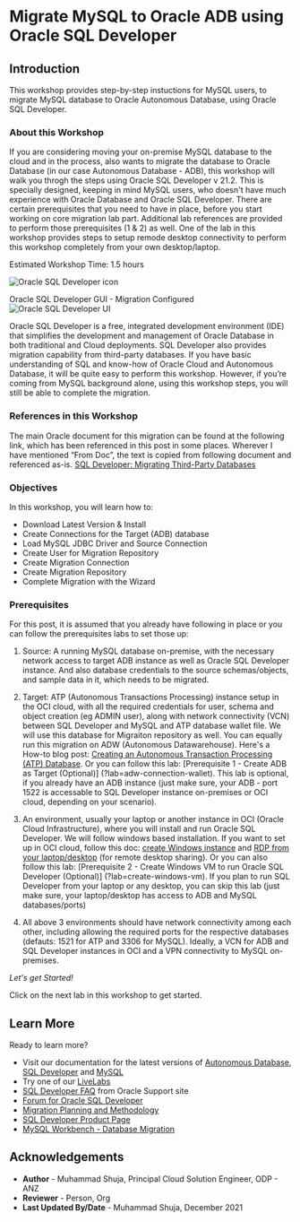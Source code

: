 # Migrate MySQL to Oracle ADB using Oracle SQL Developer

## Introduction

This workshop provides step-by-step instuctions for MySQL users, to migrate MySQL database to Oracle Autonomous Database, using Oracle SQL Developer. 

### About this Workshop

If you are considering moving your on-premise MySQL database to the cloud and in the process, also wants to migrate the database to Oracle Database (in our case Autonomous Database - ADB), this workshop will walk you throgh the steps using Oracle SQL Developer v 21.2. This is specially designed, keeping in mind MySQL users, who doesn't have much experience with Oracle Database and Oracle SQL Developer. There are certain prerequisites that you need to have in place, before you start working on core migration lab part. Additional lab references are provided to perform those prerequisites (1 & 2) as well. One of the lab in this workshop provides steps to setup remode desktop connectivity to perform this workshop completely from your own desktop/laptop. 

Estimated Workshop Time: 1.5 hours

![Oracle SQL Developer icon](images/sqldv.jpg " ")

Oracle SQL Developer GUI - Migration Configured 
![Oracle SQL Developer UI](images/sqldevUI.jpg " ")


Oracle SQL Developer is a free, integrated development environment (IDE) that simplifies the development and management of Oracle Database in both traditional and Cloud deployments. SQL Developer also provides migration capability from third-party databases. If you have basic understanding of SQL and know-how of Oracle Cloud and Autonomous Database, it will be quite easy to perform this workshop. However, if you’re coming from MySQL background alone, using this workshop steps, you will still be able to complete the migration. 

### References in this Workshop

The main Oracle document for this migration can be found at the following link, which has been referenced in this post in some places. Wherever I have mentioned “From Doc”, the text is copied from following document and referenced as-is. [SQL Developer: Migrating Third-Party Databases](https://docs.oracle.com/en/database/oracle/sql-developer/21.2/rptug/migrating-third-party-databases.html)


### Objectives

In this workshop, you will learn how to:
* Download Latest Version & Install
* Create Connections for the Target (ADB) database
* Load MySQL JDBC Driver and Source Connection
* Create User for Migration Repository
* Create Migration Connection
* Create Migration Repository
* Complete Migration with the Wizard

### Prerequisites 

For this post, it is assumed that you already have following in place or you can follow the prerequisites labs to set those up:

1. Source: A running MySQL database on-premise, with the necessary network access to target ADB instance as well as Oracle SQL Developer instance. And also database credentials to the source schemas/objects, and sample data in it, which needs to be migrated.

2. Target: ATP (Autonomous Transactions Processing) instance setup in the OCI cloud, with all the required credentials for user, schema and object creation (eg ADMIN user), along with network connectivity (VCN) between SQL Developer and MySQL and ATP database wallet file. We will use this database for Migraiton repository as well. You can equally run this migration on ADW (Autonomous Datawarehouse). Here's a How-to blog post: [Creating an Autonomous Transaction Processing (ATP) Database](https://blogs.oracle.com/weblogicserver/post/creating-an-autonomous-transaction-processing-atp-database).  Or you can follow this lab: [Prerequisite 1 - Create ADB as Target (Optional)] (?lab=adw-connection-wallet). This lab is optional, if you already have an ADB instance (just make sure, your ADB - port 1522 is accessable to SQL Developer instance on-premises or OCI cloud, depending on your scenario).

3. An environment, usually your laptop or another instance in OCI (Oracle Cloud Infrastructure), where you will install and run Oracle SQL Developer. We will follow windows based installation. If you want to set up in OCI cloud, follow this doc: [create Windows instance](https://docs.oracle.com/en-us/iaas/Content/GSG/Reference/overviewworkflowforWindows.htm) and [RDP from your laptop/desktop](https://blogs.oracle.com/pcoe/post/enable-windows-instance-access-via-rdp-on-oracle-compute-cloud-service) (for remote desktop sharing). Or you can also follow this  lab: [Prerequisite 2 - Create Windows VM to run Oracle SQL Developer (Optional)] (?lab=create-windows-vm). If you plan to run SQL Developer from your laptop or any desktop, you can skip this lab (just make sure, your laptop/desktop has access to ADB and MySQL databases/ports)

4. All above 3 environments should have network connectivity among each other, including allowing the required ports for the respective databases (defauts: 1521 for ATP and 3306 for MySQL). Ideally, a VCN for ADB and SQL Developer instances in OCI and a VPN connectivity to MySQL on-premises. 

*Let's get Started!*

Click on the next lab in this workshop to get started.

## Learn More

Ready to learn more?
* Visit our documentation for the latest versions of [Autonomous Database](https://docs.oracle.com/en/cloud/paas/atp-cloud/index.html), [SQL Developer](https://docs.oracle.com/en/database/oracle/sql-developer/21.2/index.html) and [MySQL](https://dev.mysql.com/doc/)
* Try one of our [LiveLabs](https://apexapps.oracle.com/pls/apex/dbpm/r/livelabs/home?session=110185877771466)
* [SQL Developer FAQ](https://support.oracle.com/epmos/faces/DocumentDisplay?_afrLoop=170592697647624&id=2345874.1&_afrWindowMode=0&_adf.ctrl-state=u1oixgz95_4) from Oracle Support site 
* [Forum for Oracle SQL Developer](https://community.oracle.com/tech/developers/categories/sql_developer)
* [Migration Planning and Methodology](https://www.oracle.com/database/technologies/migration/mig-planning.html)
* [SQL Developer Product Page](https://www.oracle.com/database/technologies/appdev/sqldeveloper-landing.html)
* [MySQL Workbench - Database Migration](https://www.mysql.com/products/workbench/migrate/)


## Acknowledgements
* **Author** - Muhammad Shuja, Principal Cloud Solution Engineer, ODP - ANZ
* **Reviewer** - Person, Org
* **Last Updated By/Date** - Muhammad Shuja, December 2021
